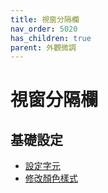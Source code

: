 ```yaml
---
title: 視窗分隔欄
nav_order: 5020
has_children: true
parent: 外觀微調
---
```



# 視窗分隔欄


## 基礎設定

* [設定字元](fillchars.md)
* [修改顏色樣式](vert-split.md)
